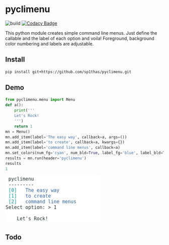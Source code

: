 # pyclimenu
![build](https://travis-ci.org/sp1thas/pyclimenu.svg?branch=master) [![Codacy Badge](https://api.codacy.com/project/badge/Grade/ecdea75af44541ef91e3ec465592cc32)](https://www.codacy.com/app/sp1thas/pyclimenu?utm_source=github.com&amp;utm_medium=referral&amp;utm_content=sp1thas/pyclimenu&amp;utm_campaign=Badge_Grade)

This python module creates simple command line menus. Just define the callable and the label of each option and voila!
Foreground, background color numbering and labels are adjustable.

## Install
```bash
pip install git+https://github.com/sp1thas/pyclimenu.git
```

## Demo
```python
from pyclimenu.menu import Menu
def a():
    print('''
    Let's Rock!
    ''')
    return 1
mn = Menu()
mn.add_item(label='The easy way', callback=a, args=())
mn.add_item(label='to create', callback=a, kwargs={})
mn.add_item(label='command line menus', callback=a)
mn.set_colors(num_fg='cyan', num_bld=True, label_fg='blue', label_bld=True)
results = mn.run(header='pyclimenu')
results
1
```
![menu](imgs/display.png)

## Todo
